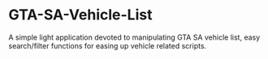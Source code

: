 # GTA-SA-Vehicle-List
A simple light application devoted to manipulating GTA SA vehicle list, easy search/filter functions for easing up vehicle related scripts.

